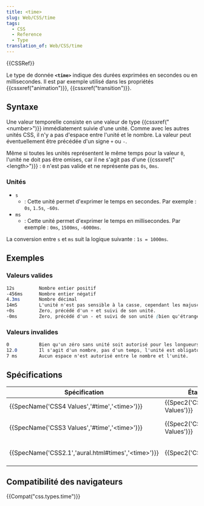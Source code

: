 ```yaml
---
title: <time>
slug: Web/CSS/time
tags:
  - CSS
  - Reference
  - Type
translation_of: Web/CSS/time
---
```

{{CSSRef}}

Le type de donnée **`<time>`** indique des durées exprimées en secondes ou en millisecondes. Il est par exemple utilisé dans les propriétés {{cssxref("animation")}}, {{cssxref("transition")}}.

## Syntaxe

Une valeur temporelle consiste en une valeur de type {{cssxref("&lt;number&gt;")}} immédiatement suivie d'une unité. Comme avec les autres unités CSS, il n'y a pas d'espace entre l'unité et le nombre. La valeur peut éventuellement être précédée d'un signe `+` ou `-`.

Même si toutes les unités représentent le même temps pour la valeur `0`, l'unité ne doit pas être omises, car il ne s'agit pas d'une {{cssxref("&lt;length&gt;")}} : `0` n'est pas valide et ne représente pas `0s`, `0ms`.

### Unités

- `s`
  - : Cette unité permet d'exprimer le temps en secondes. Par exemple : `0s`, `1.5s`, `-60s`.
- `ms`
  - : Cette unité permet d'exprimer le temps en millisecondes. Par exemple : `0ms`, `1500ms`, `-6000ms`.

La conversion entre `s` et `ms` suit la logique suivante : `1s = 1000ms`.

## Exemples

### Valeurs valides

```css example-good
12s         Nombre entier positif
-456ms      Nombre entier négatif
4.3ms       Nombre décimal
14mS        L'unité n'est pas sensible à la casse, cependant les majuscules sont déconseillées pour s et ms.
+0s         Zero, précédé d'un + et suivi de son unité.
-0ms        Zero, précédé d'un - et suivi de son unité (bien qu'étrange, ceci est autorisé).
```

### Valeurs invalides

```css example-bad
0           Bien qu'un zéro sans unité soit autorisé pour les longueurs, ceci n'est pas valide avec les autres dimensions.
12.0        Il s'agit d'un nombre, pas d'un temps, l'unité est obligatoire.
7 ms        Aucun espace n'est autorisé entre le nombre et l'unité.
```

## Spécifications

| Spécification                                                                | État                             | Commentaires                         |
| ---------------------------------------------------------------------------- | -------------------------------- | ------------------------------------ |
| {{SpecName('CSS4 Values','#time','&lt;time&gt;')}}         | {{Spec2('CSS4 Values')}} |                                      |
| {{SpecName('CSS3 Values','#time','&lt;time&gt;')}}         | {{Spec2('CSS3 Values')}} | Définition normative de `s` et `ms`  |
| {{SpecName('CSS2.1','aural.html#times','&lt;time&gt;')}} | {{Spec2('CSS2.1')}}         | Définition informelle de `s` et `ms` |

## Compatibilité des navigateurs

{{Compat("css.types.time")}}
